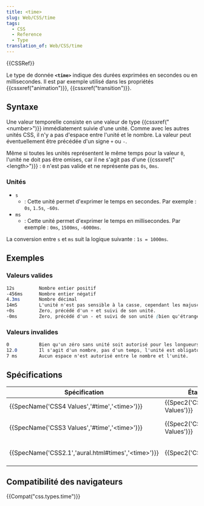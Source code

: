 ```yaml
---
title: <time>
slug: Web/CSS/time
tags:
  - CSS
  - Reference
  - Type
translation_of: Web/CSS/time
---
```

{{CSSRef}}

Le type de donnée **`<time>`** indique des durées exprimées en secondes ou en millisecondes. Il est par exemple utilisé dans les propriétés {{cssxref("animation")}}, {{cssxref("transition")}}.

## Syntaxe

Une valeur temporelle consiste en une valeur de type {{cssxref("&lt;number&gt;")}} immédiatement suivie d'une unité. Comme avec les autres unités CSS, il n'y a pas d'espace entre l'unité et le nombre. La valeur peut éventuellement être précédée d'un signe `+` ou `-`.

Même si toutes les unités représentent le même temps pour la valeur `0`, l'unité ne doit pas être omises, car il ne s'agit pas d'une {{cssxref("&lt;length&gt;")}} : `0` n'est pas valide et ne représente pas `0s`, `0ms`.

### Unités

- `s`
  - : Cette unité permet d'exprimer le temps en secondes. Par exemple : `0s`, `1.5s`, `-60s`.
- `ms`
  - : Cette unité permet d'exprimer le temps en millisecondes. Par exemple : `0ms`, `1500ms`, `-6000ms`.

La conversion entre `s` et `ms` suit la logique suivante : `1s = 1000ms`.

## Exemples

### Valeurs valides

```css example-good
12s         Nombre entier positif
-456ms      Nombre entier négatif
4.3ms       Nombre décimal
14mS        L'unité n'est pas sensible à la casse, cependant les majuscules sont déconseillées pour s et ms.
+0s         Zero, précédé d'un + et suivi de son unité.
-0ms        Zero, précédé d'un - et suivi de son unité (bien qu'étrange, ceci est autorisé).
```

### Valeurs invalides

```css example-bad
0           Bien qu'un zéro sans unité soit autorisé pour les longueurs, ceci n'est pas valide avec les autres dimensions.
12.0        Il s'agit d'un nombre, pas d'un temps, l'unité est obligatoire.
7 ms        Aucun espace n'est autorisé entre le nombre et l'unité.
```

## Spécifications

| Spécification                                                                | État                             | Commentaires                         |
| ---------------------------------------------------------------------------- | -------------------------------- | ------------------------------------ |
| {{SpecName('CSS4 Values','#time','&lt;time&gt;')}}         | {{Spec2('CSS4 Values')}} |                                      |
| {{SpecName('CSS3 Values','#time','&lt;time&gt;')}}         | {{Spec2('CSS3 Values')}} | Définition normative de `s` et `ms`  |
| {{SpecName('CSS2.1','aural.html#times','&lt;time&gt;')}} | {{Spec2('CSS2.1')}}         | Définition informelle de `s` et `ms` |

## Compatibilité des navigateurs

{{Compat("css.types.time")}}
